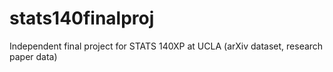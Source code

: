 # stats140finalproj

Independent final project for STATS 140XP at UCLA (arXiv dataset, research paper data)
